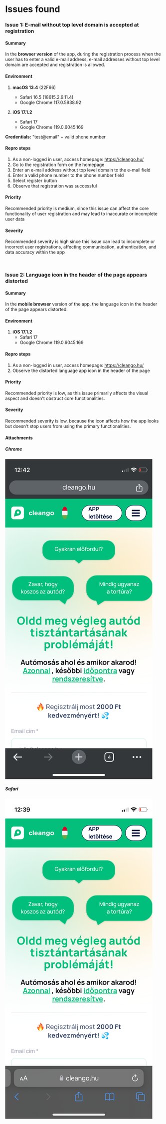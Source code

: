 # Issues found

### Issue 1: E-mail without top level domain is accepted at registration

#### Summary

In the **browser version** of the app, during the registration process when the user has to enter a valid e-mail address, e-mail addresses without top level domain are accepted and registration is allowed.

#### Environment

1. **macOS 13.4** (22F66)
    - Safari 16.5 (18615.2.9.11.4)
    - Google Chrome 117.0.5938.92

1. **iOS 17.1.2**
    - Safari 17
    - Google Chrome 119.0.6045.169

**Credentials:** "test@email" + valid phone number

#### Repro steps
1. As a non-logged in user, access homepage: https://cleango.hu/
1. Go to the registration form on the homepage
1. Enter an e-mail address without top level domain to the e-mail field
1. Enter a valid phone number to the phone number field
1. Select register button
1. Observe that registration was successful

#### Priority
Recommended priority is medium, since this issue can affect the core functionality of user registration and may lead to inaccurate or incomplete user data

#### Severity
Recommended severity is high since this issue can lead to incomplete or incorrect user registrations, affecting communication, authentication, and data accuracy within the app

&nbsp;
&nbsp;
&nbsp;

### Issue 2: Language icon in the header of the page appears distorted

#### Summary

In the **mobile browser** version of the app, the language icon in the header of the page appears distorted.

#### Environment

1. **iOS 17.1.2**
    - Safari 17
    - Google Chrome 119.0.6045.169


#### Repro steps
1. As a non-logged in user, access homepage: https://cleango.hu/
1. Observe the distorted language app icon in the header of the page

#### Priority
Recommended priority is low, as this issue primarily affects the visual aspect and doesn't obstruct core functionalities.

#### Severity
Recommended severity is low, because the icon affects how the app looks but doesn't stop users from using the primary functionalities.

#### Attachments

##### Chrome

![ios](/attachments//Issue2_iOS_Chrome.PNG)

##### Safari

![chrome](/attachments/Issue2_iOS_Safari.PNG)

